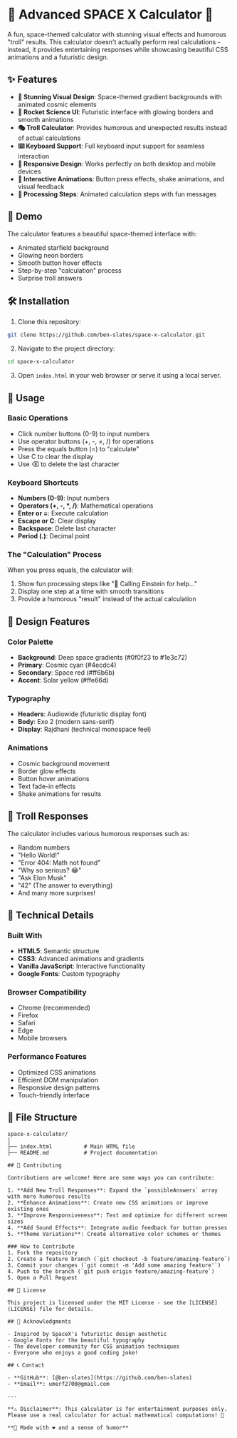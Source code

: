 # 🚀 Advanced SPACE X Calculator 🚀

A fun, space-themed calculator with stunning visual effects and humorous "troll" results. This calculator doesn't actually perform real calculations - instead, it provides entertaining responses while showcasing beautiful CSS animations and a futuristic design.

## ✨ Features

- **🎨 Stunning Visual Design**: Space-themed gradient backgrounds with animated cosmic elements
- **🚀 Rocket Science UI**: Futuristic interface with glowing borders and smooth animations
- **🎭 Troll Calculator**: Provides humorous and unexpected results instead of actual calculations
- **⌨️ Keyboard Support**: Full keyboard input support for seamless interaction
- **📱 Responsive Design**: Works perfectly on both desktop and mobile devices
- **🎪 Interactive Animations**: Button press effects, shake animations, and visual feedback
- **🌟 Processing Steps**: Animated calculation steps with fun messages

## 🎯 Demo

The calculator features a beautiful space-themed interface with:
- Animated starfield background
- Glowing neon borders
- Smooth button hover effects
- Step-by-step "calculation" process
- Surprise troll answers

## 🛠️ Installation

1. Clone this repository:
```bash
git clone https://github.com/ben-slates/space-x-calculator.git
```

2. Navigate to the project directory:
```bash
cd space-x-calculator
```

3. Open `index.html` in your web browser or serve it using a local server.

## 🚀 Usage

### Basic Operations
- Click number buttons (0-9) to input numbers
- Use operator buttons (+, -, ×, /) for operations
- Press the equals button (=) to "calculate"
- Use C to clear the display
- Use ⌫ to delete the last character

### Keyboard Shortcuts
- **Numbers (0-9)**: Input numbers
- **Operators (+, -, *, /)**: Mathematical operations
- **Enter or =**: Execute calculation
- **Escape or C**: Clear display
- **Backspace**: Delete last character
- **Period (.)**: Decimal point

### The "Calculation" Process
When you press equals, the calculator will:
1. Show fun processing steps like "🧠 Calling Einstein for help..."
2. Display one step at a time with smooth transitions
3. Provide a humorous "result" instead of the actual calculation

## 🎨 Design Features

### Color Palette
- **Background**: Deep space gradients (#0f0f23 to #1e3c72)
- **Primary**: Cosmic cyan (#4ecdc4)
- **Secondary**: Space red (#ff6b6b)
- **Accent**: Solar yellow (#ffe66d)

### Typography
- **Headers**: Audiowide (futuristic display font)
- **Body**: Exo 2 (modern sans-serif)
- **Display**: Rajdhani (technical monospace feel)

### Animations
- Cosmic background movement
- Border glow effects
- Button hover animations
- Text fade-in effects
- Shake animations for results

## 🎪 Troll Responses

The calculator includes various humorous responses such as:
- Random numbers
- "Hello World!"
- "Error 404: Math not found"
- "Why so serious? 😂"
- "Ask Elon Musk"
- "42" (The answer to everything)
- And many more surprises!

## 🔧 Technical Details

### Built With
- **HTML5**: Semantic structure
- **CSS3**: Advanced animations and gradients
- **Vanilla JavaScript**: Interactive functionality
- **Google Fonts**: Custom typography

### Browser Compatibility
- Chrome (recommended)
- Firefox
- Safari
- Edge
- Mobile browsers

### Performance Features
- Optimized CSS animations
- Efficient DOM manipulation
- Responsive design patterns
- Touch-friendly interface

## 📁 File Structure

```
space-x-calculator/
│
├── index.html          # Main HTML file
├── README.md           # Project documentation

## 🤝 Contributing

Contributions are welcome! Here are some ways you can contribute:

1. **Add New Troll Responses**: Expand the `possibleAnswers` array with more humorous results
2. **Enhance Animations**: Create new CSS animations or improve existing ones
3. **Improve Responsiveness**: Test and optimize for different screen sizes
4. **Add Sound Effects**: Integrate audio feedback for button presses
5. **Theme Variations**: Create alternative color schemes or themes

### How to Contribute
1. Fork the repository
2. Create a feature branch (`git checkout -b feature/amazing-feature`)
3. Commit your changes (`git commit -m 'Add some amazing feature'`)
4. Push to the branch (`git push origin feature/amazing-feature`)
5. Open a Pull Request

## 📝 License

This project is licensed under the MIT License - see the [LICENSE](LICENSE) file for details.

## 🙏 Acknowledgments

- Inspired by SpaceX's futuristic design aesthetic
- Google Fonts for the beautiful typography
- The developer community for CSS animation techniques
- Everyone who enjoys a good coding joke!

## 📞 Contact

- **GitHub**: [@ben-slates](https://github.com/ben-slates)
- **Email**: umerf2700@gmail.com

---

**⚠️ Disclaimer**: This calculator is for entertainment purposes only. Please use a real calculator for actual mathematical computations! 🧮

**🚀 Made with ❤️ and a sense of humor**

